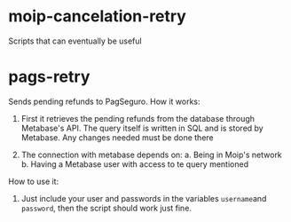 # moip-cancelation-retry
Scripts that can eventually be useful

# pags-retry

Sends pending refunds to PagSeguro.
How it works:

1. First it retrieves the pending refunds from the database through Metabase's API. 
The query itself is written in SQL and is stored by Metabase. Any changes needed must be done there

2. The connection with metabase depends on:
a. Being in Moip's network
b. Having a Metabase user with access to te query mentioned

How to use it:

1. Just include your user and passwords in the variables `username`and `password`, then the script should work just fine.
